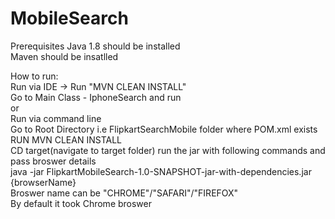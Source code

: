 # MobileSearch
Prerequisites
Java 1.8 should be installed<br>
Maven should be insatlled

How to run:<br>
Run via IDE -> Run "MVN CLEAN INSTALL"<br>
Go to Main Class - IphoneSearch and run<br>
or<br>
Run via command line<br>
Go to Root Directory i.e FlipkartSearchMobile folder where POM.xml exists<br>
RUN MVN CLEAN INSTALL<br>
CD target(navigate to target folder) run the jar with following commands and pass broswer details<br>
java -jar FlipkartMobileSearch-1.0-SNAPSHOT-jar-with-dependencies.jar {browserName} <br>
Broswer name can be "CHROME"/"SAFARI"/"FIREFOX"<br>
By default it took Chrome broswer<br>
